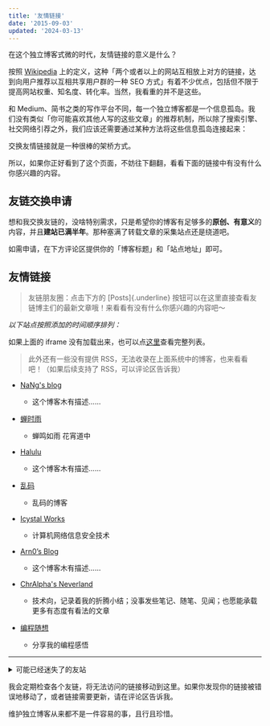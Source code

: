 ```yaml
---
title: '友情链接'
date: '2015-09-03'
updated: '2024-03-13'
---
```


在这个独立博客式微的时代，友情链接的意义是什么？

按照 [Wikipedia](https://zh.wikipedia.org/wiki/%E5%8F%8B%E6%83%85%E9%93%BE%E6%8E%A5) 上的定义，这种「两个或者以上的网站互相放上对方的链接，达到向用户推荐以互相共享用户群的一种 SEO 方式」有着不少优点，包括但不限于提高网站权重、知名度、转化率。当然，我看重的并不是这些。

和 Medium、简书之类的写作平台不同，每一个独立博客都是一个信息孤岛。我们没有类似「你可能喜欢其他人写的这些文章」的推荐机制，所以除了搜索引擎、社交网络引荐之外，我们应该还需要通过某种方法将这些信息孤岛连接起来：

交换友情链接就是一种很棒的架桥方式。

所以，如果你正好看到了这个页面，不妨往下翻翻，看看下面的链接中有没有什么你感兴趣的内容。

## 友链交换申请

想和我交换友链的，没啥特别需求，只是希望你的博客有足够多的**原创、有意义**的内容，并且**建站已满半年**。那种塞满了转载文章的采集站点还是绕道吧。

如需申请，在下方评论区提供你的「博客标题」和「站点地址」即可。

## 友情链接

> 友链朋友圈：点击下方的 [Posts]{.underline} 按钮可以在这里直接查看友链博主们的最新文章哦！来看看有没有什么你感兴趣的内容吧～

_以下站点按照添加的时间顺序排列：_

<script async data-category-id="28810" src="https://blog-friend-circle.prin.studio/app.js"></script>

如果上面的 iframe 没有加载出来，也可以点[这里](https://github.com/prinsss/prinsss.github.io/blob/source/source/friends/archive.md)查看完整列表。

> 此外还有一些没有提供 RSS，无法收录在上面系统中的博客，也来看看吧！（如果后续支持了 RSS，可以评论区告诉我）

* [NaNg's blog](https://nanguage.github.io)
  - 这个博客木有描述……

* [蝉时雨](https://www.chanshiyu.com)
  - 蝉鸣如雨 花宵道中

* [Halulu](https://halu.lu)
  - 这个博客木有描述……

* [乱码](https://luan.ma)
  - 乱码的博客

* [Icystal Works](https://www.icystal.top)
  - 计算机网络信息安全技术

* [Arn0’s Blog](https://blog.arn0.org)
  - 这个博客木有描述……

* [ChrAlpha's Neverland](https://blog.ichr.me)
  - 技术向，记录着我的折腾小结；没事发些笔记、随笔、见闻；也愿能承载更多有态度有看法的文章

* [编程随想](https://blog.zshnb.com)
  - 分享我的编程感悟

<style>
.post-content ul li > p:first-child { margin-bottom: 0; margin-top: 1em; }
.post-content ul li > p:first-child > a { font-size: 20px; }
</style>

*****

<details>
<summary>可能已经迷失了的友站</summary>

* [琉璃喵](http://www.rurim.moe)
* [Very9s](http://very9s.net)
* [静静's Blog](https://kernel.moe)
* [Brian's Blog](https://blog.brianhe.me)
* [LiarOnce 的小站](https://www.liaronce.com)
* [曼通性斋](https://mtxz.org)
* [just 涨芝士](http://cheesekun.top)
* [1111Lab](https://1111lab.org)
* [忘归](http://jalan.space)
* [靜海遺跡](https://voidge.github.io)

</details>

我会定期检查各个友链，将无法访问的链接移动到这里。如果你发现你的链接被错误地移动了，或者链接需要更新，请在评论区告诉我。

维护独立博客从来都不是一件容易的事，且行且珍惜。
